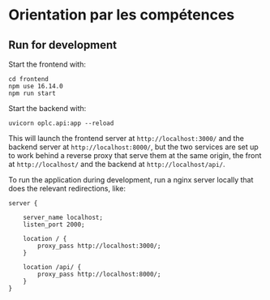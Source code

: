 # Orientation par les compétences




## Run for development

Start the frontend with:

```
cd frontend
npm use 16.14.0
npm run start
```

Start the backend with:

```
uvicorn oplc.api:app --reload
```

This will launch the frontend server at `http://localhost:3000/` and the backend
server at `http://localhost:8000/`, but the two services are set up to work
behind a reverse proxy that serve them at the same origin, the front at
`http://localhost/` and the backend at `http://localhost/api/`.

To run the application during development, run a nginx server locally that does
the relevant redirections, like:

```
server {

    server_name localhost;
    listen_port 2000;

    location / {
        proxy_pass http://localhost:3000/;
    }

    location /api/ {
        proxy_pass http://localhost:8000/;
    }
}
```

